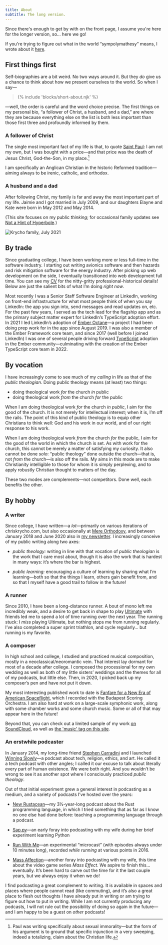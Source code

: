 ```yaml
---
title: About
subtitle: The long version.
---
```


Since there's enough to get by with on the front page, I assume you're here for the longer version, so… here we go!

<aside>

If you're trying to figure out what in the world “sympolymathesy” means, I wrote about it [here](https://v5.chriskrycho.com/journal/relaunch!/#1-new-site-title).

</aside>

## First things first

Self-biographies are a bit weird. No two ways around it. But they *do* give us a chance to think about how we present ourselves to the world. So when I say—

<blockquote>
{% include 'blocks/short-about.njk' %}
</blockquote>

—well, the order is careful and the word choice precise. The first things on my personal bio, “a follower of Christ, a husband, and a dad,” are where they are because everything else on the list is both less important than those first three and profoundly informed by them.

### A follower of Christ

The single most important fact of my life is that, to quote [Saint Paul](https://www.esv.org/1+Corinthians+6/): I am not my own, but I was bought with a price—and that price was the death of Jesus Christ, God-the-Son, in my place.[^on-1-cor-6]

I am specifically an Anglican Christian in the historic Reformed tradition—aiming always to be irenic, catholic, and orthodox.

[^on-1-cor-6]: Paul was writing specifically about sexual immorality—but the form of his argument is to ground that specific injunction in a very sweeping, indeed a totalizing, claim about the Christian life.

### A husband and a dad

After following Christ, my family is far and away the most important part of my life. Jaimie and I got married in July 2009, and our daughters Elayne and Kate were born in May 2012 and May 2014.

(This site focuses on my public *thinking*; for occasional family updates see [Not a Hint of Hyperbole](https://krycho.com).)

![Krycho family, July 2021](https://cdn.chriskrycho.com/images/dnm-2021.jpg)

## By trade

Since graduating college, I have been working more or less full-time in the software industry. I starting out writing avionics software and then hazards and risk mitigation software for the energy industry. After picking up web development on the side, I eventually transitioned into web development full time. You can see my [<abbr title="curriculum vitae">CV</abbr>](/cv/) for the nitty-gritty professional-historical details! Below are just the salient bits of what I’m doing *right now*.

Most recently I was a Senior Staff Software Engineer at LinkedIn, working on front-end infrastructure for what most people think of when you say LinkedIn: the app you sign into, send messages and read updates on, etc. For the past few years, I served as the tech lead for the flagship app and as the primary subject matter expert for LinkedIn’s TypeScript adoption effort. In 2021 I led LinkedIn’s adoption of [Ember Octane]—a project I had been doing prep work for in the app since August 2019. I was also a member of the Ember Framework core team, and since 2017 (well before I joined LinkedIn) I was one of several people driving forward [TypeScript] adoption in the Ember community—culminating with the creation of the Ember TypeScript core team in 2022.

[Ember Octane]: https://emberjs.com/editions/octane/
[TypeScript]: https://www.typescriptlang.org

## By vocation

I have increasingly come to see much of my *calling* in life as that of the <i>public theologian</i>. Doing public theology means (at least) two things:

- doing theological work *for* the church *in* public
- doing theological work *from* the church *for* the public

When I am doing theological work *for* the church *in public*, I aim for the good of the church. It is not merely for intellectual interest; when it is, I’m off the rails. The point of this kind of public theology is to equip other Christians to think well: God and his work in our world, and of our right response to his work.

When I am doing theological work *from* the church *for* the public, I aim for the good of the world in which the church is set. As with work for the church, this cannot be merely a matter of satisfying my curiosity. It also cannot be done *solo*: “public theology” done outside the church—that is, not *from* the church—is also off the rails. My aims in this mode are to make Christianity intelligible to those for whom it is simply perplexing, and to apply robustly Christian thought to matters of the day.

These two modes are complements—not competitors. Done well, each benefits the other.

## By hobby

### A writer

Since college, I have written—a *lot*—primarily on various iterations of chriskrycho.com, but also occasionally at [Mere Orthodoxy], and between January 2018 and June 2020 also in [my newsletter]. I increasingly conceive of my public writing along two axes:

[Mere Orthodoxy]: https://mereorthodoxy.com
[my newsletter]: https://buttondown.email/chriskrycho

- <i>public theology:</i> writing in line with that vocation of <i>public theologian</i> is the work that I care most about, though it is also the work that is hardest in many ways: it’s where the bar is highest.

- <i>public learning:</i> encouraging a culture of learning by sharing what I’m learning—both so that the things I learn, others gain benefit from, and so that I myself have a good trail to follow in the future!

### A runner

Since 2010, I have been a long-distance runner. A bout of mono left me incredibly weak, and a desire to get back in shape to play [Ultimate] with friends led me to spend a lot of time running over the next year. The running stuck: I *miss* playing Ultimate, but nothing stops me from running regularly. I’ve also completed a super sprint triathlon, and cycle regularly… but running is my favorite.

[Ultimate]: https://en.wikipedia.org/wiki/Ultimate_(sport)

### A composer

In high school and college, I studied and practiced musical composition, mostly in a neoclassical/neoromantic vein. That interest lay dormant for most of a decade after college. I composed the processional for my own wedding as well as both of my little sisters’ weddings and the themes for all of my podcasts, but little else. Then, in 2020, I picked back up my composer’s pen and have not put it down.

My most interesting published work to date is [Fanfare for a New Era of American Spaceflight][fanfare], which I recorded with the Budapest Scoring Orchestra. I am also hard at work on a large-scale symphonic work, along with some chamber works and some church music. Some or all of that may appear here in the future!

Beyond that, you can check out a limited sample of my work [on SoundCloud], as well as [the 'music' tag on this site](/topics/music/).

[fanfare]: https://v5.chriskrycho.com/elsewhere/fanfare-for-a-new-era-of-american-spaceflight-live-recording/
[on SoundCloud]: https://soundcloud.com/chriskrycho/tracks

### An erstwhile podcaster

In January 2014, my long-time friend [Stephen Carradini] and I launched [Winning Slowly]—a podcast about tech, religion, ethics, and art. He called it a tech podcast with other angles; I called it our excuse to talk about literally every part of human existence. We were both right. And you wouldn’t be wrong to see it as another spot where I consciously practiced <i>public theology</i>.

[Stephen Carradini]: https://stephencarradini.com
[Winning Slowly]: https://winningslowly.org

Out of that initial experiment grew a general interest in podcasting as a medium, and a variety of podcasts I’ve hosted over the years:

- [New Rustacean](https://newrustacean.com)—my 3½-year-long podcast about the Rust programming language, in which I tried something that as far as I know no one else had done before: teaching a programming language through a podcast.

- [Sap.py](https://sap-py.krycho.com)—an early foray into podcasting with my wife during her brief experiment learning Python

- [Run With Me](https://runwith.chriskrycho.com)—an experimental “microcast” (with episodes always under 10 minutes long), recorded *while running* at various points in 2016.

- [Mass Affection](https://massaffection.com)—another foray into podcasting with my wife, this time about the video game series <cite>Mass Effect</cite>. We aspire to finish this… eventually. It’s been hard to carve out the time for it the last couple years, but we always enjoy it when we do!

I find podcasting a great complement to writing. It is available in spaces and places where people cannot read (like commuting), and it’s also a great place to flesh out thoughts I have already put in writing or am trying to figure out how to put in writing. While I am not currently producing any podcasts, I will not rule out the possibility of doing so again in the future—and I am happy to be a guest on *other* podcasts!
